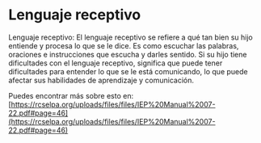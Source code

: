 # Lenguaje receptivo
Lenguaje receptivo: El lenguaje receptivo se refiere a qué tan bien su hijo entiende y procesa lo que se le dice. Es como escuchar las palabras, oraciones e instrucciones que escucha y darles sentido. Si su hijo tiene dificultades con el lenguaje receptivo, significa que puede tener dificultades para entender lo que se le está comunicando, lo que puede afectar sus habilidades de aprendizaje y comunicación.

Puedes encontrar más sobre esto en: [https://rcselpa.org/uploads/files/files/IEP%20Manual%2007-22.pdf#page=46](https://rcselpa.org/uploads/files/files/IEP%20Manual%2007-22.pdf#page=46)
